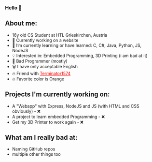 ### Hello 👋 
## About me: 
  - 16y old CS Student at HTL Grieskirchen, Austria
  - 🔭 Currently working on a website
  - 🌱 I’m currently learning or have learned: C, C#, Java, Python, JS, NodeJS
  - 💡 Interested in: Embedded Programming, 3D Printing (i am bad at it)
  - 👯 Bad Programmer (mostly)
  - 🗑️ I have only acceptable English
  - 🔥 Friend with <a href="https://github.com/Terminator15474" style="color:red;">Terminator1574</a>
  - 🔥 Favorite color is Orange

## Projects I'm currently working on:
  - A "Webapp" with Express, NodeJS and JS (with HTML and CSS obviously) - ❌
  - A project to learn embedded Programming - ❌
  - Get my 3D Printer to work again - ❌

## What am I really bad at:
  - Naming GitHub repos
  - multiple other things too 


<!--
**thselukas/thselukas** is a ✨ _special_ ✨ repository because its `README.md` (this file) appears on your GitHub profile.

Here are some ideas to get you started:

- 🔭 I’m currently working on ...
- 🌱 I’m currently learning ...
- 👯 I’m looking to collaborate on ...
- 🤔 I’m looking for help with ...
- 💬 Ask me about ...
- 📫 How to reach me: ...
- 😄 Pronouns: ...
- ⚡ Fun fact: ...
-->
